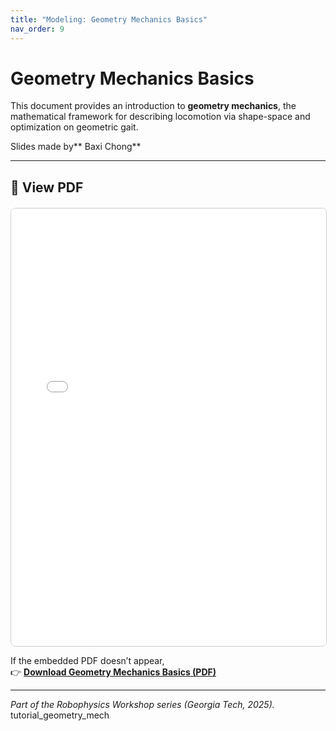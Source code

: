 ```yaml
---
title: "Modeling: Geometry Mechanics Basics"
nav_order: 9
---
```


# Geometry Mechanics Basics

This document provides an introduction to **geometry mechanics**, the mathematical framework for describing locomotion via shape-space and optimization on geometric gait.

Slides made by** Baxi Chong**

---

## 📘 View PDF

<div style="text-align:center; margin-top:20px;">
  <iframe src="files/Geometry%20of%20locomotion.pdf"
          width="100%"
          height="700px"
          style="border:1px solid #ccc; border-radius:8px;">
  </iframe>
</div>

If the embedded PDF doesn’t appear,  
👉 [**Download Geometry Mechanics Basics (PDF)**](files/Geometry%20of%20locomotion.pdf)

---

*Part of the Robophysics Workshop series (Georgia Tech, 2025).*
tutorial_geometry_mech
